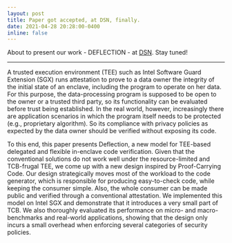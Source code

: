 ```yaml
---
layout: post
title: Paper got accepted, at DSN, finally.
date: 2021-04-28 20:28:00-0400
inline: false
---
```


About to present our work - DEFLECTION - at [DSN](http://dsn2021.ntu.edu.tw/). Stay tuned!

***

A trusted execution environment (TEE) such as Intel Software Guard Extension (SGX) runs attestation to prove to a data owner the integrity of the initial state of an enclave, including the program to operate on her data. For this purpose, the data-processing program is supposed to be open to the owner or a trusted third party, so its functionality can be evaluated before trust being established. In the real world, however, increasingly there are application scenarios in which the program itself needs to be protected (e.g., proprietary algorithm). So its compliance with privacy policies as expected by the data owner should be verified without exposing its code. 


To this end, this paper presents Deflection, a new model for TEE-based delegated and flexible in-enclave code verification. Given that the conventional solutions do not work well under the resource-limited and TCB-frugal TEE, we come up with a new design inspired by Proof-Carrying Code.
Our design strategically moves most of the workload to the code generator, which is responsible for producing easy-to-check code, while keeping the consumer simple. Also, the whole consumer can be made public and verified through a conventional attestation. We implemented this model on Intel SGX and demonstrate that it introduces a very small part of TCB. We also thoroughly evaluated its performance on micro- and macro- benchmarks and real-world applications, showing that the design only incurs a small overhead when enforcing several categories of security policies.